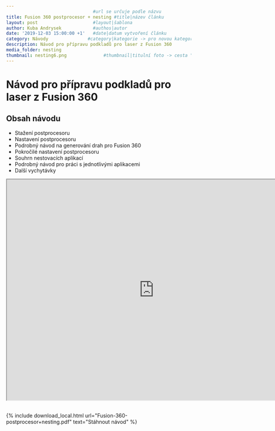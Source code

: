 ```yaml
---
                                 #url se určuje podle názvu
title: Fusion 360 postprocesor + nesting #title|název článku   
layout: post                     #layout|šablona
author: Kuba Andrysek            #authos|autor
date: '2019-12-03 15:00:00 +1'   #date|datum vytvoření článku
category: Návody               #category|kategorie -> pro novou kategorii je potřeba vytvořit stránku v "categories"
description: Návod pro přípravu podkladů pro laser z Fusion 360             #Header|nadpis
media_folder: nesting
thumbnail: nesting6.png              #thumbnail|titulní foto -> cesta "/img/blog/**nazev-clanku/Kolo.png**"
--- 
```


# Návod pro přípravu podkladů pro laser z Fusion 360

## Obsah návodu

- Stažení postprocesoru
- Nastavení postprocesoru
- Podrobný návod na generování drah pro Fusion 360
- Pokročilé nastavení postprocesoru
- Souhrn nestovacích aplikací
- Podrobný návod pro práci s jednotlivými aplikacemi
- Další vychytávky

<div class="iframe-container">
<iframe src="https://drive.google.com/file/d/120yMV6bapFM7dEGs11l3gzDAo6fNYaFJ/preview" width="800" height="600"></iframe>
</div>

<br>



{% include download_local.html
url="Fusion-360-postprocesor+nesting.pdf"
text="Stáhnout návod"
%}
